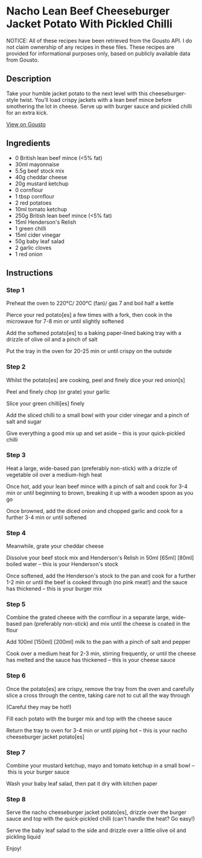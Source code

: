 # Nacho Lean Beef Cheeseburger Jacket Potato With Pickled Chilli

NOTICE: All of these recipes have been retrieved from the Gousto API. I do not claim ownership of any recipes in these files. These recipes are provided for informational purposes only, based on publicly available data from Gousto.

## Description

Take your humble jacket potato to the next level with this cheeseburger-style twist. You’ll load crispy jackets with a lean beef mince before smothering the lot in cheese. Serve up with burger sauce and pickled chilli for an extra kick. 

[View on Gousto](https://www.gousto.co.uk/recipes/cookbook/nacho-lean-beef-cheeseburger-jacket-potato-with-pickled-chilli)

## Ingredients

- 0 British lean beef mince (<5% fat)
- 30ml mayonnaise
- 5.5g beef stock mix
- 40g cheddar cheese
- 20g mustard ketchup
- 0 cornflour
- 1 tbsp cornflour
- 2 red potatoes
- 10ml tomato ketchup
- 250g British lean beef mince (<5% fat)
- 15ml Henderson's Relish
- 1 green chilli
- 15ml cider vinegar
- 50g baby leaf salad
- 2 garlic cloves
- 1 red onion

## Instructions


### Step 1

Preheat the oven to 220°C/ 200°C (fan)/ gas 7 and boil half a kettle

Pierce your red potato[es] a few times with a fork, then cook in the microwave for 7-8 min or until slightly softened

Add the softened potato[es] to a baking paper-lined baking tray with a drizzle of olive oil and a pinch of salt

Put the tray in the oven for 20-25 min or until crispy on the outside


### Step 2

Whilst the potato[es] are cooking, peel and finely dice your red onion[s]

Peel and finely chop (or grate) your garlic

Slice your green chilli[es] finely

Add the sliced chilli to a small bowl with your cider vinegar and a pinch of salt and sugar

Give everything a good mix up and set aside – this is your quick-pickled chilli


### Step 3

Heat a large, wide-based pan (preferably non-stick) with a drizzle of vegetable oil over a medium-high heat

Once hot, add your lean beef mince with a pinch of salt and cook for 3-4 min or until beginning to brown, breaking it up with a wooden spoon as you go

Once browned, add the diced onion and chopped garlic and cook for a further 3-4 min or until softened


### Step 4

Meanwhile, grate your cheddar cheese

Dissolve your beef stock mix and Henderson's Relish in 50ml <span class="text-purple">[65ml]</span> <span class="text-danger">[80ml] </span>boiled water – this is your Henderson's stock

Once softened, add the Henderson's stock to the pan and cook for a further 1-2 min or until the beef is cooked through (no pink meat!) and the sauce has thickened – this is your burger mix


### Step 5

Combine the grated cheese with the cornflour in a separate large, wide-based pan (preferably non-stick) and mix until the cheese is coated in the flour

Add 100ml <span class="text-purple">[150ml]</span> <span class="text-danger">[200ml]</span> milk to the pan with a pinch of salt and pepper

Cook over a medium heat for 2-3 min, stirring frequently, or until the cheese has melted and the sauce has thickened – this is your cheese sauce


### Step 6

Once the potato[es] are crispy, remove the tray from the oven and carefully slice a cross through the centre, taking care not to cut all the way through

(Careful they may be hot!)

Fill each potato with the burger mix and top with the cheese sauce

Return the tray to oven for 3-4 min or until piping hot – this is your nacho cheeseburger jacket potato[es]


### Step 7

Combine your mustard ketchup, mayo and tomato ketchup in a small bowl – this is your burger sauce

Wash your baby leaf salad, then pat it dry with kitchen paper

### Step 8

Serve the nacho cheeseburger jacket potato[es], drizzle over the burger sauce and top with the quick-pickled chilli (can't handle the heat? Go easy!)

Serve the baby leaf salad to the side and drizzle over a little olive oil and pickling liquid

Enjoy!

